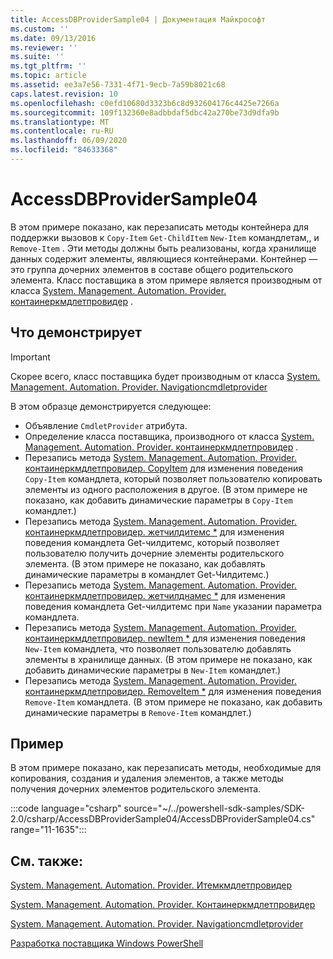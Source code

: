 ```yaml
---
title: AccessDBProviderSample04 | Документация Майкрософт
ms.custom: ''
ms.date: 09/13/2016
ms.reviewer: ''
ms.suite: ''
ms.tgt_pltfrm: ''
ms.topic: article
ms.assetid: ee3a7e56-7331-4f71-9ecb-7a59b8021c68
caps.latest.revision: 10
ms.openlocfilehash: c0efd10680d3323b6c8d932604176c4425e7266a
ms.sourcegitcommit: 109f132360e8adbbdaf5dbc42a270be73d9dfa9b
ms.translationtype: MT
ms.contentlocale: ru-RU
ms.lasthandoff: 06/09/2020
ms.locfileid: "84633368"
---
```

# <a name="accessdbprovidersample04"></a>AccessDBProviderSample04

В этом примере показано, как перезаписать методы контейнера для поддержки вызовов к `Copy-Item` `Get-ChildItem` `New-Item` командлетам,, и `Remove-Item` . Эти методы должны быть реализованы, когда хранилище данных содержит элементы, являющиеся контейнерами. Контейнер — это группа дочерних элементов в составе общего родительского элемента. Класс поставщика в этом примере является производным от класса [System. Management. Automation. Provider. контаинеркмдлетпровидер](/dotnet/api/System.Management.Automation.Provider.ContainerCmdletProvider) .

## <a name="demonstrates"></a>Что демонстрирует

> [!IMPORTANT]
> Скорее всего, класс поставщика будет производным от класса [System. Management. Automation. Provider. Navigationcmdletprovider](/dotnet/api/System.Management.Automation.Provider.NavigationCmdletProvider)

В этом образце демонстрируется следующее:

- Объявление `CmdletProvider` атрибута.
- Определение класса поставщика, производного от класса [System. Management. Automation. Provider. контаинеркмдлетпровидер](/dotnet/api/System.Management.Automation.Provider.ContainerCmdletProvider) .
- Перезапись метода [System. Management. Automation. Provider. контаинеркмдлетпровидер. CopyItem](/dotnet/api/System.Management.Automation.Provider.ContainerCmdletProvider.CopyItem) для изменения поведения `Copy-Item` командлета, который позволяет пользователю копировать элементы из одного расположения в другое. (В этом примере не показано, как добавить динамические параметры в `Copy-Item` командлет.)
- Перезапись метода [System. Management. Automation. Provider. контаинеркмдлетпровидер. жетчилдитемс *](/dotnet/api/System.Management.Automation.Provider.ContainerCmdletProvider.GetChildItems) для изменения поведения командлета Get-чилдитемс, который позволяет пользователю получить дочерние элементы родительского элемента. (В этом примере не показано, как добавлять динамические параметры в командлет Get-Чилдитемс.)
- Перезапись метода [System. Management. Automation. Provider. контаинеркмдлетпровидер. жетчилднамес *](/dotnet/api/System.Management.Automation.Provider.ContainerCmdletProvider.GetChildNames) для изменения поведения командлета Get-чилдитемс при `Name` указании параметра командлета.
- Перезапись метода [System. Management. Automation. Provider. контаинеркмдлетпровидер. newItem *](/dotnet/api/System.Management.Automation.Provider.ContainerCmdletProvider.NewItem) для изменения поведения `New-Item` командлета, что позволяет пользователю добавлять элементы в хранилище данных. (В этом примере не показано, как добавить динамические параметры в `New-Item` командлет.)
- Перезапись метода [System. Management. Automation. Provider. контаинеркмдлетпровидер. RemoveItem *](/dotnet/api/System.Management.Automation.Provider.ContainerCmdletProvider.RemoveItem) для изменения поведения `Remove-Item` командлета. (В этом примере не показано, как добавить динамические параметры в `Remove-Item` командлет.)

## <a name="example"></a>Пример

В этом примере показано, как перезаписать методы, необходимые для копирования, создания и удаления элементов, а также методы получения дочерних элементов родительского элемента.

:::code language="csharp" source="~/../powershell-sdk-samples/SDK-2.0/csharp/AccessDBProviderSample04/AccessDBProviderSample04.cs" range="11-1635":::

## <a name="see-also"></a>См. также:

[System. Management. Automation. Provider. Итемкмдлетпровидер](/dotnet/api/System.Management.Automation.Provider.ItemCmdletProvider)

[System. Management. Automation. Provider. Контаинеркмдлетпровидер](/dotnet/api/System.Management.Automation.Provider.ContainerCmdletProvider)

[System. Management. Automation. Provider. Navigationcmdletprovider](/dotnet/api/System.Management.Automation.Provider.NavigationCmdletProvider)

[Разработка поставщика Windows PowerShell](./provider-types.md)
